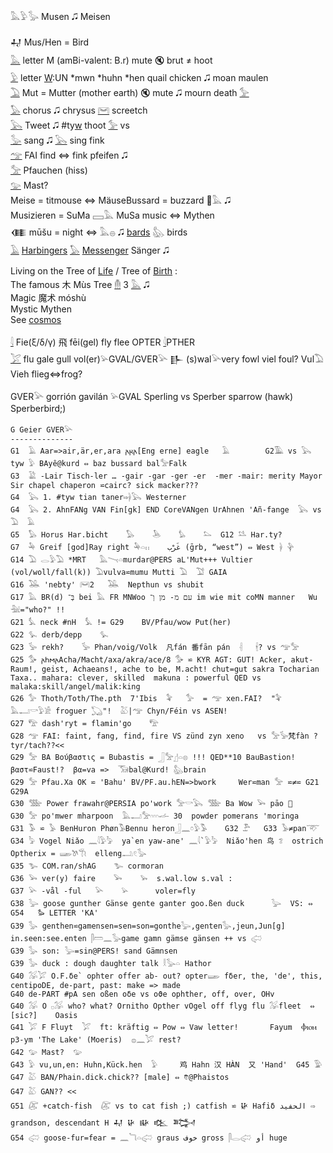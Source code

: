𓅓𓅱𓅭 Musen 🎜 Meisen  

𒄷 Mus/Hen = Bird  
[𓅓](𓅓) letter M  (amBi-valent: B.r) mute 🔇 brut ≠ hoot  
[𓅱](𓅱) letter [W](w):UN *mwn *huhn *hen quail chicken 🎜 moan maulen  
[𓅐](𓅐) Mut = Mutter (mother earth) 🔇 mute 🎜 mourn death [𓅞](𓅞)  
[𓅃](𓅃) chorus 🎜 chrysus [𓋞](𓋞) screetch  
[𓅂](𓅂) Tweet 🎜 #ty[w](w) thoot [𓅞](𓅞) vs  
[𓅭](𓅭) sang 🎜 [𓅂](𓅂) sing fink  
[𓅠](𓅠) FAI find ⇔ fink pfeifen 🎜  
[𓅡](𓅡) Pfauchen (hiss)  
[𓅰](𓅰) Mast?  
Meise = titmouse ⇔ MäuseBussard = buzzard 🐁𓅓 🎜  
Musizieren = SuMa 𓈙𓅓 MuSa music ⇔ Mythen  
𒈪 mūšu = night ⇔ 𓅓𓐍 🎜 [bards](Ba) 𓅽 birds  
[𓄿](𓄿) [Har](Har)[bingers](Ba) [𓅃](𓅃) [Messenger](Ba) Sänger 🎜  


Living on the Tree of [Life](Life) / Tree of [Birth](Ba) :  
The famous 木 Mùs Tree [𓄟](𓄟) 3 [𓅓](𓅓) 🎜  
Magic 魔术 móshù  
Mystic Mythen  
See [cosmos](cosmos)  

[𓇋](𓇋) Fie(ξ/δ/γ) 飛 fēi(gel) fly flee OPTER [𓇋](𓇋)PTHER  
[𓅯](𓅯) flu gale gull vol(er)𓅫GVAL/GVER𓅪 𒃲 (s)wal𓅪very fowl viel foul? Vul𓅐 Vieh flieg⇔frog?  

GVER𓅪 gorrión gavilán 𓅫GVAL Sperling vs Sperber sparrow (hawk) Sperberbird;)  

```  
G Geier GVER𓅪  
--------------  
G1	𓄿 Aar=>air,är,er,ara 𐌰𐍂𐌰[Eng erne] eagle   𓄿		G2𓅀 vs 𓅂 tyw 𓅱 BAyê@kurd ⇔ baz bussard bal𓅡Falk  
G3  𓅁 -Lair Tisch-ler … -gair -gar -ger -er	 -mer -mair: merity Mayor Sir chapel chaperon ⋍cairc? sick macker???  
G4	𓅂 1. #tyw tian taner⇨𓋀𓅂 Westerner  
G4	𓅂 2. AhnFANg VAN Fin[gk] END CoreVANgen UrAhnen 'Añ-fange  𓅂 vs 𓅐  𓄿  
G5	𓅃 Horus Har.bicht    𓅃    𓅅    𓅊    𓅌  G12 𓅎 Har.ty?  
G7  𓅆 Greif [god]Ray right 𓅆𓏏𓏮    غَرْب ‎(ḡrb, “west”) ⇔ West 𓋀 𓊿  
G14	𓅐 𓂋𓅱𓅐 *MRT   𓅓𓏱𓏏murdar@PERS aL'Mut+++ Vultier (vol/woll/fall(k)) 𓅐vulva⋍mumu Mutti 𓅐  𓅑 GAIA  
G16 𓅒 'nebty' 𓋞2   𓅒  Nepthun vs shubit  
G17 𓅓 BR(d) בְּ־ bei 𓅓 FR MNWoo עם מ- מן וְ־ im wie mit coMN manner   Wu 𓅖="who?" !!  
G21	𓅘 neck #nH  𓅘 != G29	BV/Pfau/wow Put(her)  
G22	𓅙 derb/depp    𓅙  
G23	𓅚 rekh?    𓅚 Phan/voig/Volk  凡fán 番fān pán  𓇪	𓇩? vs 𓅠𓅡  
G25	𓅜 𐌰𐌷𐌼𐌰Acha/Macht/axa/akra/ace/8 𓅜 ⋍ KYR AGT: GUT! Acker, akut-Raum!, geist, Achaeans!, ache to be, M.acht! chut=gut sakra Tocharian Taxa.. mahara: clever, skilled  makuna : powerful QED vs malaka:skill/angel/malik:king  
G26 𓅞 Thoth/Toth/The.pth  7'Ibis  𓅝   𓅞  = 𓅠 xen.FAI?  "𓅝 𓅓𓂝𓎡𓅱𓀀 froguer 𓆏"!  𓅷|𓅠 Chyn/Féin vs ASEN!  
G27	𓅟 dash'ryt = flamin'go    𓅟  
G28	𓅠 FAI: faint, fang, find, fire VS zünd zyn xeno   vs 𓅡𓅚梵fàn ? tyr/tach??<<  
G29	𓅡 BA Βούβαστις = Bubastis = 𓃀𓅡𓊨𓏏𓊖 !!! QED**10 BauBastion! βαστ⋍Faust!?  βα=va =>  𓃝bal@Kurd! 𓅽brain  
G29	𓅡 Pfau.Xa OK ⋍ 'Bahu' BV/PF.au.hEN=>bwork     Wer⋍man 𓅡 ⋍≠⋍ G21  G29A  
G30 𓅢 Power frawahr@PERSIA po'work 𓅡𓎡𓅂 𓅢 Ba Wow 𓅨 pāo 🏐  
G30 𓅡 po'mwer mharpoon  𓅓𓂝𓅡𓎆𓎆𓎆𓌡 30  powder pomerans 'moringa  
G31 𓅣 ⋍ 𓅥 BenHuron Phøn𓅣Bennu heron𓃀𓈖𓏌𓅱𓅣    G32 𓅤   G33 𓅥≠pan𓄅  
G34 𓅦 Vogel Niǎo 𓈖𓇋𓅱𓅦  ya`en yaw-ane' 𓈖𓇋`𓅱𓅦  Niǎo'hen 鸟 𓆂  ostrich Optherix = 𓆃𓌗𓇆  elleng𓂢𓏲𓅭  
G35 𓅧 COM.ran/shAG    𓅧 cormoran  
G36 𓅨 ver(y) faire    𓅨    𓅩  s.wal.low s.val :  
G37 𓅪 -vål -ful   𓅪    𓅫      voler=fly  
G38 𓅬 goose gunther Gänse gente ganter goo.ßen duck      𓅬  VS: ⇔ G54   𐦖 LETTER 'KA'  
G39 𓅭 genthen⋍gamensen=sen=son=gonthe𓅬,genten𓅭,jeun,Jun[g] in.seen:see.enten 𓋴𓏠𓈖𓅭game gamn gämse gänsen ++ vs 𓅾  
G39 𓅭 son: 𓅬=sin@PERS! sand Gämnsen  
G39 𓅭 duck : dough daughter talk 𓎛𓅭𓏏 Hathor  
G40 𓅮𓅯 O.F.δe` ophter offer ab- out? opter𓆃 fδer, the, 'de', this, centipoDE, de-part, past: make => made  
G40	de-PART #pA	sen oßen oδe vs oϑe ophther, off, over, OHv  
G40	𓅮 O 𓊪𓅮 who? what? Ornitho Opther vOgel off flyg flu 𓅮fleet  ⇔ [sic?]	Oasis  
G41	𓅯 F Fluyt  𓅯  ft: kräftig ⇔ Pow ⇔ Vaw letter!		Fayum  Ⲫⲓⲟⲙ p3-ym 'The Lake' (Moeris)  𓐍𓈖𓅯 rest?  
G42	𓅰 Mast?  𓅰  
G43	𓅱 vu,un,en: Huhn,Kück.hen  𓅱     鸡 Hahn 汉 HÀN  又 'Hand'  G45 𓅳  
G47	𓅷 BAN/Phain.dick.chick?? [male] ⇔ 𐇑@Phaistos  
G47	𓅷 GAN?? <<  
G51	𓅻 +catch-fish  𓅻 vs to cat fish ;) catfish ⋍ 𒄩 Hafiδ الحفيد ⇨ grandson, descendant H 𒄷 𒄩 𒄫 𒆒 𒅋  
G54	𓅾 goose-fur=fear = 𓈖𓆓𓏏𓅾 graus خوف gross 𓋴𓂋𓅾 أو huge  
```  